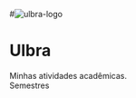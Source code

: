 #<img src="https://www.ulbra.br/themes/img/site/logo-torres.png" alt="ulbra-logo"/>
# Ulbra 

Minhas atividades acadêmicas.
<br/>
Semestres